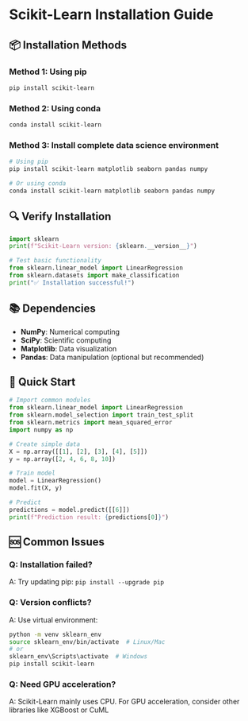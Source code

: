 # Scikit-Learn Installation Guide

## 📦 Installation Methods

### Method 1: Using pip
```bash
pip install scikit-learn
```

### Method 2: Using conda
```bash
conda install scikit-learn
```

### Method 3: Install complete data science environment
```bash
# Using pip
pip install scikit-learn matplotlib seaborn pandas numpy

# Or using conda
conda install scikit-learn matplotlib seaborn pandas numpy
```

## 🔍 Verify Installation

```python
import sklearn
print(f"Scikit-Learn version: {sklearn.__version__}")

# Test basic functionality
from sklearn.linear_model import LinearRegression
from sklearn.datasets import make_classification
print("✅ Installation successful!")
```

## 📚 Dependencies

- **NumPy**: Numerical computing
- **SciPy**: Scientific computing
- **Matplotlib**: Data visualization
- **Pandas**: Data manipulation (optional but recommended)

## 🚀 Quick Start

```python
# Import common modules
from sklearn.linear_model import LinearRegression
from sklearn.model_selection import train_test_split
from sklearn.metrics import mean_squared_error
import numpy as np

# Create simple data
X = np.array([[1], [2], [3], [4], [5]])
y = np.array([2, 4, 6, 8, 10])

# Train model
model = LinearRegression()
model.fit(X, y)

# Predict
predictions = model.predict([[6]])
print(f"Prediction result: {predictions[0]}")
```

## 🆘 Common Issues

### Q: Installation failed?
A: Try updating pip: `pip install --upgrade pip`

### Q: Version conflicts?
A: Use virtual environment:
```bash
python -m venv sklearn_env
source sklearn_env/bin/activate  # Linux/Mac
# or
sklearn_env\Scripts\activate  # Windows
pip install scikit-learn
```

### Q: Need GPU acceleration?
A: Scikit-Learn mainly uses CPU. For GPU acceleration, consider other libraries like XGBoost or CuML
